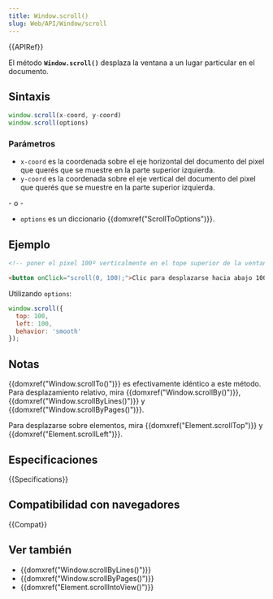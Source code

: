 ```yaml
---
title: Window.scroll()
slug: Web/API/Window/scroll
---
```


{{APIRef}}

El método **`Window.scroll()`** desplaza la ventana a un lugar particular en el documento.

## Sintaxis

```js
window.scroll(x-coord, y-coord)
window.scroll(options)
```

### Parámetros

- `x-coord` es la coordenada sobre el eje horizontal del documento del pixel que querés que se muestre en la parte superior izquierda.
- `y-coord` es la coordenada sobre el eje vertical del documento del pixel que querés que se muestre en la parte superior izquierda.

\- o -

- `options` es un diccionario {{domxref("ScrollToOptions")}}.

## Ejemplo

```html
<!-- poner el pixel 100º verticalmente en el tope superior de la ventana -->

<button onClick="scroll(0, 100);">Clic para desplazarse hacia abajo 100 pixeles</button>
```

Utilizando `options`:

```js
window.scroll({
  top: 100,
  left: 100,
  behavior: 'smooth'
});
```

## Notas

{{domxref("Window.scrollTo()")}} es efectivamente idéntico a este método. Para desplazamiento relativo, mira {{domxref("Window.scrollBy()")}}, {{domxref("Window.scrollByLines()")}} y {{domxref("Window.scrollByPages()")}}.

Para desplazarse sobre elementos, mira {{domxref("Element.scrollTop")}} y {{domxref("Element.scrollLeft")}}.

## Especificaciones

{{Specifications}}

## Compatibilidad con navegadores

{{Compat}}

## Ver también

- {{domxref("Window.scrollByLines()")}}
- {{domxref("Window.scrollByPages()")}}
- {{domxref("Element.scrollIntoView()")}}
